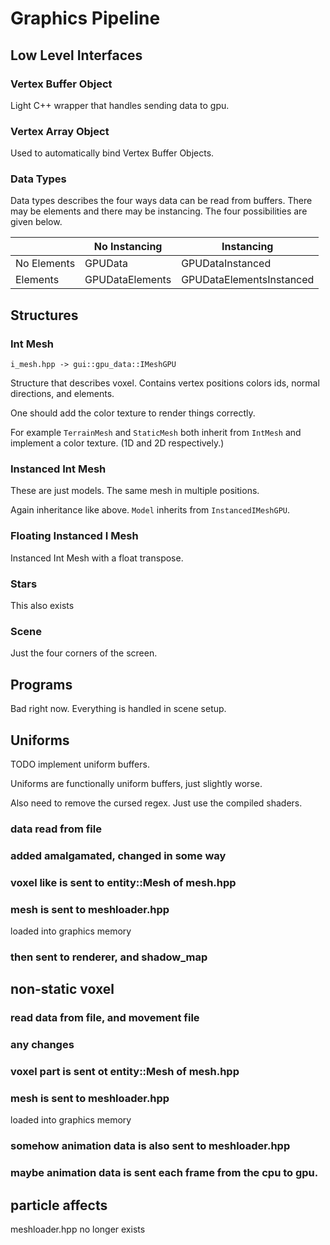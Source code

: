 # Graphics Pipeline

## Low Level Interfaces


### Vertex Buffer Object

Light C++ wrapper that handles sending data to gpu. 

### Vertex Array Object

Used to automatically bind Vertex Buffer Objects.

### Data Types

Data types describes the four ways data can be read from buffers. There may be
elements and there may be instancing. The four possibilities are given below.

|             | No Instancing   | Instancing               |
|-------------|-----------------|--------------------------|
| No Elements | GPUData         | GPUDataInstanced         |
| Elements    | GPUDataElements | GPUDataElementsInstanced |

## Structures

### Int Mesh

`i_mesh.hpp -> gui::gpu_data::IMeshGPU`

Structure that describes voxel. Contains vertex positions colors ids, normal directions, and elements.

One should add the color texture to render things correctly.

For example `TerrainMesh` and `StaticMesh` both inherit from `IntMesh` and
implement a color texture. (1D and 2D respectively.) 

### Instanced Int Mesh

These are just models. The same mesh in multiple positions.

Again inheritance like above. `Model` inherits from `InstancedIMeshGPU`.

### Floating Instanced I Mesh

Instanced Int Mesh with a float transpose.

### Stars

This also exists

### Scene

Just the four corners of the screen.

## Programs

Bad right now. Everything is handled in scene setup.

## Uniforms

TODO implement uniform buffers.

Uniforms are functionally uniform buffers, just slightly worse.

Also need to remove the cursed regex. Just use the compiled shaders.

### data read from file

### added amalgamated, changed in some way

### voxel like is sent to entity::Mesh of mesh.hpp

### mesh is sent to meshloader.hpp

loaded into graphics memory

### then sent to renderer, and shadow_map

## non-static voxel

### read data from file, and movement file

### any changes

### voxel part is sent ot entity::Mesh of mesh.hpp

### mesh is sent to meshloader.hpp

loaded into graphics memory

### somehow animation data is also sent to meshloader.hpp

### maybe animation data is sent each frame from the cpu to gpu.

## particle affects

meshloader.hpp no longer exists
